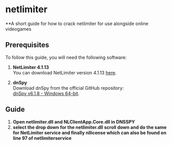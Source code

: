 # netlimiter
**A short guide for how to crack netlimiter for use alongside online videogames

## Prerequisites
To follow this guide, you will need the following software:

1. **NetLimiter 4.1.13**  
   You can download NetLimiter version 4.1.13 [here](https://www.netlimiter.com/download/nl4/NetLimiterSetup_4.1.13.exe).

2. **dnSpy**  
   Download dnSpy from the official GitHub repository:  
   [dnSpy v6.1.8 - Windows 64-bit](https://github.com/dnSpy/dnSpy/releases/download/v6.1.8/dnSpy-net-win64.zip).

## Guide
1. **Open netlimiter.dll and NLClientApp.Core.dll in DNSSPY**
2. **select the drop down for the netlimiter.dll scroll down and do the same for NetLimiter service and finally nllicense which can also be found on line 97 of netlimiterservice**
